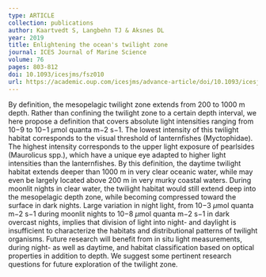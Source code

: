 ```yaml
---
type: ARTICLE
collection: publications
author: Kaartvedt S, Langbehn TJ & Aksnes DL
year: 2019
title: Enlightening the ocean's twilight zone
journal: ICES Journal of Marine Science
volume: 76
pages: 803-812
doi: 10.1093/icesjms/fsz010
url: https://academic.oup.com/icesjms/advance-article/doi/10.1093/icesjms/fsz010/5306603
---
```

By definition, the mesopelagic twilight zone extends from 200 to 1000 m depth. Rather than confining the twilight zone to a certain depth interval, we here propose a definition that covers absolute light intensities ranging from 10−9 to 10−1 $\mu$mol quanta m−2 s−1. The lowest intensity of this twilight habitat corresponds to the visual threshold of lanternfishes (Myctophidae). The highest intensity corresponds to the upper light exposure of pearlsides (Maurolicus spp.), which have a unique eye adapted to higher light intensities than the lanternfishes. By this definition, the daytime twilight habitat extends deeper than 1000 m in very clear oceanic water, while may even be largely located above 200 m in very murky coastal waters. During moonlit nights in clear water, the twilight habitat would still extend deep into the mesopelagic depth zone, while becoming compressed toward the surface in dark nights. Large variation in night light, from 10−3 $\mu$mol quanta m−2 s−1 during moonlit nights to 10−8 $\mu$mol quanta m−2 s−1 in dark overcast nights, implies that division of light into night- and daylight is insufficient to characterize the habitats and distributional patterns of twilight organisms. Future research will benefit from in situ light measurements, during night- as well as daytime, and habitat classification based on optical properties in addition to depth. We suggest some pertinent research questions for future exploration of the twilight zone.
